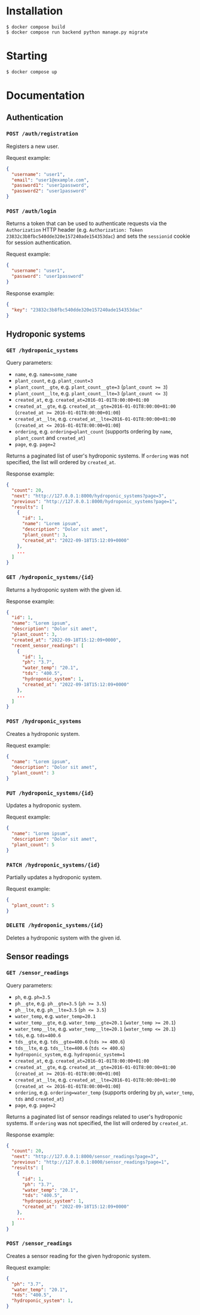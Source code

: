 # Installation
```
$ docker compose build
$ docker compose run backend python manage.py migrate
```

# Starting
```
$ docker compose up
```

# Documentation
## Authentication
### `POST /auth/registration`
Registers a new user.

Request example:
```json
{
  "username": "user1",
  "email": "user1@example.com",
  "password1": "user1password",
  "password2": "user1password"
}
```

### `POST /auth/login`
Returns a token that can be used to authenticate requests via the `Authorization` HTTP header (e.g. `Authorization: Token 23832c3b8fbc540dde320e157240ade154353dac`) and sets the `sessionid` cookie for session authentication.

Request example:
```json
{
  "username": "user1",
  "password": "user1password"
}
```

Response example:
```json
{
  "key": "23832c3b8fbc540dde320e157240ade154353dac"
}
```

## Hydroponic systems
### `GET /hydroponic_systems`
Query parameters:
* `name`, e.g. `name=some_name`
* `plant_count`, e.g. `plant_count=3`
* `plant_count__gte`, e.g. `plant_count__gte=3` (`plant_count >= 3`)
* `plant_count__lte`, e.g. `plant_count__lte=3` (`plant_count <= 3`)
* `created_at`, e.g. `created_at=2016-01-01T8:00:00+01:00`
* `created_at__gte`, e.g. `created_at__gte=2016-01-01T8:00:00+01:00` (`created_at >= 2016-01-01T8:00:00+01:00`)
* `created_at__lte`, e.g. `created_at__lte=2016-01-01T8:00:00+01:00` (`created_at <= 2016-01-01T8:00:00+01:00`)
* `ordering`, e.g. `ordering=plant_count` (supports ordering by `name`, `plant_count` and `created_at`)
* `page`, e.g. `page=2`

Returns a paginated list of user's hydroponic systems. If `ordering` was not specified, the list will ordered by `created_at`.

Response example:
```json
{
  "count": 20,
  "next": "http://127.0.0.1:8000/hydroponic_systems?page=3",
  "previous": "http://127.0.0.1:8000/hydroponic_systems?page=1",
  "results": [
    {
      "id": 1,
      "name": "Lorem ipsum",
      "description": "Dolor sit amet",
      "plant_count": 3,
      "created_at": "2022-09-18T15:12:09+0000"
    },
    ...
  ]
}
```

### `GET /hydroponic_systems/{id}`
Returns a hydroponic system with the given id.

Response example:
```json
{
  "id": 1,
  "name": "Lorem ipsum",
  "description": "Dolor sit amet",
  "plant_count": 3,
  "created_at": "2022-09-18T15:12:09+0000",
  "recent_sensor_readings": [
    {
      "id": 1,
      "ph": "3.7",
      "water_temp": "20.1",
      "tds": "400.5",
      "hydroponic_system": 1,
      "created_at": "2022-09-18T15:12:09+0000"
    },
    ...
  ]
}
```

### `POST /hydroponic_systems`
Creates a hydroponic system.

Request example:
```json
{
  "name": "Lorem ipsum",
  "description": "Dolor sit amet",
  "plant_count": 3
}
```

### `PUT /hydroponic_systems/{id}`
Updates a hydroponic system.

Request example:
```json
{
  "name": "Lorem ipsum",
  "description": "Dolor sit amet",
  "plant_count": 5
}
```

### `PATCH /hydroponic_systems/{id}`
Partially updates a hydroponic system.

Request example:
```json
{
  "plant_count": 5
}
```

### `DELETE /hydroponic_systems/{id}`
Deletes a hydroponic system with the given id.

## Sensor readings
### `GET /sensor_readings`
Query parameters:
* `ph`, e.g. `ph=3.5`
* `ph__gte`, e.g. `ph__gte=3.5` (`ph >= 3.5`)
* `ph__lte`, e.g. `ph__lte=3.5` (`ph <= 3.5`)
* `water_temp`, e.g. `water_temp=20.1`
* `water_temp__gte`, e.g. `water_temp__gte=20.1` (`water_temp >= 20.1`)
* `water_temp__lte`, e.g. `water_temp__lte=20.1` (`water_temp <= 20.1`)
* `tds`, e.g. `tds=400.6`
* `tds__gte`, e.g. `tds__gte=400.6` (`tds >= 400.6`)
* `tds__lte`, e.g. `tds__lte=400.6` (`tds <= 400.6`)
* `hydroponic_system`, e.g. `hydroponic_system=1`
* `created_at`, e.g. `created_at=2016-01-01T8:00:00+01:00`
* `created_at__gte`, e.g. `created_at__gte=2016-01-01T8:00:00+01:00` (`created_at >= 2016-01-01T8:00:00+01:00`)
* `created_at__lte`, e.g. `created_at__lte=2016-01-01T8:00:00+01:00` (`created_at <= 2016-01-01T8:00:00+01:00`)
* `ordering`, e.g. `ordering=water_temp` (supports ordering by `ph`, `water_temp`, `tds` and `created_at`)
* `page`, e.g. `page=2`

Returns a paginated list of sensor readings related to user's hydroponic systems. If `ordering` was not specified, the list will ordered by `created_at`.

Response example:
```json
{
  "count": 20,
  "next": "http://127.0.0.1:8000/sensor_readings?page=3",
  "previous": "http://127.0.0.1:8000/sensor_readings?page=1",
  "results": [
    {
      "id": 1,
      "ph": "3.7",
      "water_temp": "20.1",
      "tds": "400.5",
      "hydroponic_system": 1,
      "created_at": "2022-09-18T15:12:09+0000"
    },
    ...
  ]
}
```

### `POST /sensor_readings`
Creates a sensor reading for the given hydroponic system.

Request example:
```json
{
  "ph": "3.7",
  "water_temp": "20.1",
  "tds": "400.5",
  "hydroponic_system": 1,
}
```